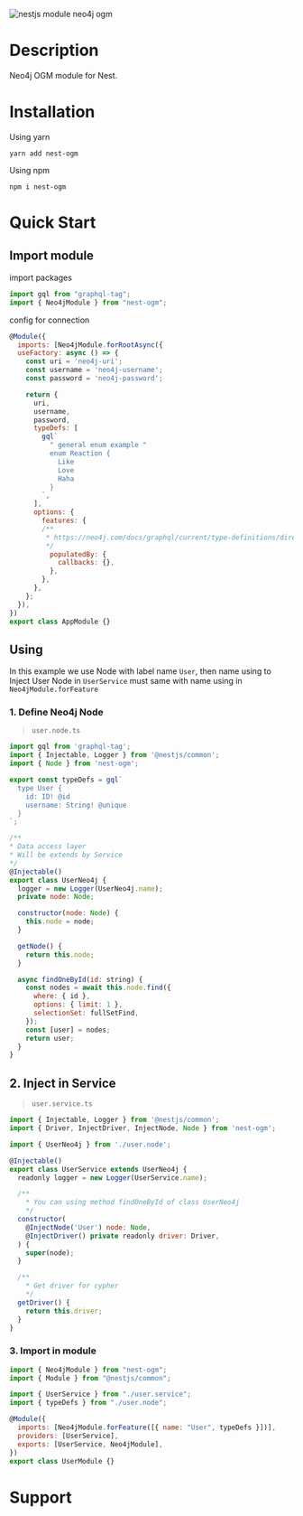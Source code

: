 ![nestjs module neo4j ogm](https://raw.githubusercontent.com/truongduchuy910/nest-ogm/18e9928e54fc41ef0d41cfe416745d8311fda300/src/public/neo4j-mlem.png)

# Description

Neo4j OGM module for Nest.

# Installation

Using yarn

```
yarn add nest-ogm
```

Using npm

```
npm i nest-ogm
```

# Quick Start

## Import module

import packages

```mjs
import gql from "graphql-tag";
import { Neo4jModule } from "nest-ogm";
```

config for connection

```mjs
@Module({
  imports: [Neo4jModule.forRootAsync({
  useFactory: async () => {
    const uri = 'neo4j-uri';
    const username = 'neo4j-username';
    const password = 'neo4j-password';

    return {
      uri,
      username,
      password,
      typeDefs: [
        gql`
          " general enum example "
          enum Reaction {
            Like
            Love
            Haha
          }
        `,
      ],
      options: {
        features: {
        /**
         * https://neo4j.com/docs/graphql/current/type-definitions/directives/autogeneration/
         */
          populatedBy: {
            callbacks: {},
          },
        },
      },
    };
  }),
})
export class AppModule {}
```

## Using

In this example we use Node with label name `User`, then name using to Inject
User Node in `UserService` must same with name using in `Neo4jModule.forFeature`

### 1. Define Neo4j Node

> `user.node.ts`

```mjs
import gql from 'graphql-tag';
import { Injectable, Logger } from '@nestjs/common';
import { Node } from 'nest-ogm';

export const typeDefs = gql`
  type User {
    id: ID! @id
    username: String! @unique
  }
`;

/**
* Data access layer
* Will be extends by Service
*/
@Injectable()
export class UserNeo4j {
  logger = new Logger(UserNeo4j.name);
  private node: Node;

  constructor(node: Node) {
    this.node = node;
  }

  getNode() {
    return this.node;
  }

  async findOneById(id: string) {
    const nodes = await this.node.find({
      where: { id },
      options: { limit: 1 },
      selectionSet: fullSetFind,
    });
    const [user] = nodes;
    return user;
  }
}
```

## 2. Inject in Service

> `user.service.ts`

```mjs
import { Injectable, Logger } from '@nestjs/common';
import { Driver, InjectDriver, InjectNode, Node } from 'nest-ogm';

import { UserNeo4j } from './user.node';

@Injectable()
export class UserService extends UserNeo4j {
  readonly logger = new Logger(UserService.name);

  /**
    * You can using method findOneById of class UserNeo4j
    */
  constructor(
    @InjectNode('User') node: Node,
    @InjectDriver() private readonly driver: Driver,
  ) {
    super(node);
  }

  /**
    * Get driver for cypher
    */
  getDriver() {
    return this.driver;
  }
}
```

### 3. Import in module

```mjs
import { Neo4jModule } from "nest-ogm";
import { Module } from "@nestjs/common";

import { UserService } from "./user.service";
import { typeDefs } from "./user.node";

@Module({
  imports: [Neo4jModule.forFeature([{ name: "User", typeDefs }])],
  providers: [UserService],
  exports: [UserService, Neo4jModule],
})
export class UserModule {}
```

# Support
